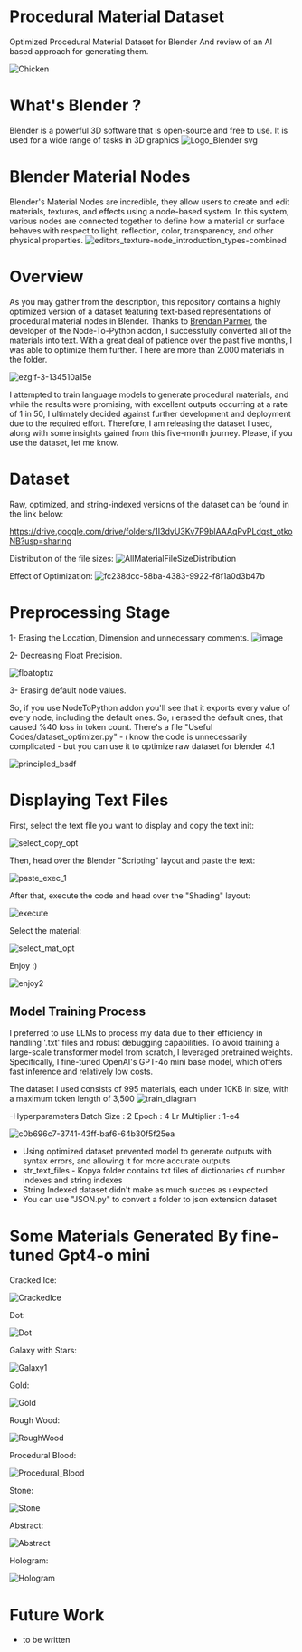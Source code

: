 # Procedural Material Dataset
Optimized Procedural Material Dataset for Blender And review of an AI based approach for generating them.

![Chicken](https://github.com/user-attachments/assets/974a8843-6629-4408-8bd7-c2111fd4576f)
# What's Blender ?
Blender is a powerful 3D software that is open-source and free to use. It is used for a wide range of tasks in 3D graphics
![Logo_Blender svg](https://github.com/user-attachments/assets/4cb345e1-596b-4545-ab85-a8a39c8d1b9a)

# Blender Material Nodes
Blender's Material Nodes are incredible, they allow users to create and edit materials, textures, and effects using a node-based system. In this system, various nodes are connected together to define how a material or surface behaves with respect to light, reflection, color, transparency, and other physical properties.
![editors_texture-node_introduction_types-combined](https://github.com/user-attachments/assets/792b2519-c40b-402c-8bc6-dd1a65eeef6c)


# Overview
As you may gather from the description, this repository contains a highly optimized version of a dataset featuring text-based representations of procedural material nodes in Blender. Thanks to [Brendan Parmer](https://github.com/BrendanParmer), the developer of the Node-To-Python addon, I successfully converted all of the materials into text. With a great deal of patience over the past five months, I was able to optimize them further. There are more than 2.000 materials in the folder.

![ezgif-3-134510a15e](https://github.com/user-attachments/assets/182f7032-9e25-4e1f-896f-31dc50f10bfd)

I attempted to train language models to generate procedural materials, and while the results were promising, with excellent outputs occurring at a rate of 1 in 50, I ultimately decided against further development and deployment due to the required effort. Therefore, I am releasing the dataset I used, along with some insights gained from this five-month journey. Please, if you use the dataset, let me know.

# Dataset
Raw, optimized, and string-indexed versions of the dataset can be found in the link below:

https://drive.google.com/drive/folders/1I3dyU3Kv7P9blAAAqPvPLdqst_otkoNB?usp=sharing

Distribution of the file sizes:
![AllMaterialFileSizeDistribution](https://github.com/user-attachments/assets/a8508093-7882-4fb0-8a7d-dd90ef1bd867)

Effect of Optimization:
![fc238dcc-58ba-4383-9922-f8f1a0d3b47b](https://github.com/user-attachments/assets/60ed86bd-6f84-4b5f-bb73-1b179800f062)

# Preprocessing Stage
1- Erasing the Location, Dimension and unnecessary comments.
![image](https://github.com/user-attachments/assets/62d90389-0d3b-41aa-bb8a-532cd6a544e4)

2- Decreasing Float Precision.

![floatoptız](https://github.com/user-attachments/assets/7f96c49f-e647-4265-a988-d818435491a3)

3- Erasing default node values.

So, if you use NodeToPython addon you'll see that it exports every value of every node, including the default ones. So, ı erased the default ones, that caused %40 loss in token count. There's a file "Useful Codes/dataset_optimizer.py" - ı know the code is unnecessarily complicated - but you can use it to optimize raw dataset for blender 4.1

![principled_bsdf](https://github.com/user-attachments/assets/9b961ebf-37d5-4960-9503-8b6ad454875c)

# Displaying Text Files

First, select the text file you want to display and copy the text init:

![select_copy_opt](https://github.com/user-attachments/assets/5d94a829-02d3-43a3-8ce7-5dfaee6a62d3)


Then, head over the Blender "Scripting" layout and paste the text:

![paste_exec_1](https://github.com/user-attachments/assets/45010dbe-321e-4a87-863e-55520e8f162f)


After that, execute the code and head over the "Shading" layout:

![execute](https://github.com/user-attachments/assets/e8d6663a-9ed4-469c-bfa5-d5b17dccbbd9)


Select the material:

![select_mat_opt](https://github.com/user-attachments/assets/16db4a96-42f3-4333-8e2c-1eb481a0cf73)


Enjoy :)

![enjoy2](https://github.com/user-attachments/assets/1c53b9c0-ff07-44e9-be89-8a2cb2900779)

## Model Training Process
I preferred to use LLMs to process my data due to their efficiency in handling '.txt' files and robust debugging capabilities. To avoid training a large-scale transformer model from scratch, I leveraged pretrained weights. Specifically, I fine-tuned OpenAI's GPT-4o mini base model, which offers fast inference and relatively low costs.

The dataset I used consists of 995 materials, each under 10KB in size, with a maximum token length of 3,500
![train_diagram](https://github.com/user-attachments/assets/66444097-3c67-48ca-b2e9-adcf43f04727)

-Hyperparameters
Batch Size : 2
Epoch : 4
Lr Multiplier : 1-e4

![c0b696c7-3741-43ff-baf6-64b30f5f25ea](https://github.com/user-attachments/assets/1be27a4b-0838-4c87-adb4-fb7f6b09c09d)

- Using optimized dataset prevented model to generate outputs with syntax errors, and allowing it for more accurate outputs
- str_text_files - Kopya folder contains txt files of dictionaries of number indexes and string indexes
- String Indexed dataset didn't make as much succes as ı expected
- You can use "JSON.py" to convert a folder to json extension dataset
# Some Materials Generated By fine-tuned Gpt4-o mini

Cracked Ice:

![CrackedIce](https://github.com/user-attachments/assets/c282b5b2-25ba-4296-ba69-d371e87ac604)

Dot:

![Dot](https://github.com/user-attachments/assets/80d45852-9852-46ba-ad5b-803668deec6d)

Galaxy with Stars:

![Galaxy1](https://github.com/user-attachments/assets/6c7cb1ec-b850-4300-a424-337969e9ca24)

Gold:

![Gold](https://github.com/user-attachments/assets/3628358f-4616-427d-a9a3-0dc79f11e6be)

Rough Wood:

![RoughWood](https://github.com/user-attachments/assets/9f991df6-8009-407a-888e-ff9cf4211047)

Procedural Blood:

![Procedural_Blood](https://github.com/user-attachments/assets/bade204c-f409-4128-9e8a-8566fe9056d3)

Stone:

![Stone](https://github.com/user-attachments/assets/0fef09c4-b4f1-4f9f-842c-da3cbbef76fa)


Abstract:

![Abstract](https://github.com/user-attachments/assets/4d44498c-a493-4fc7-8fa0-89d7092d07e6)

Hologram:

![Hologram](https://github.com/user-attachments/assets/62f636f1-5d5d-4d85-aa7e-22ce47ecacf8)

# Future Work
- to be written
